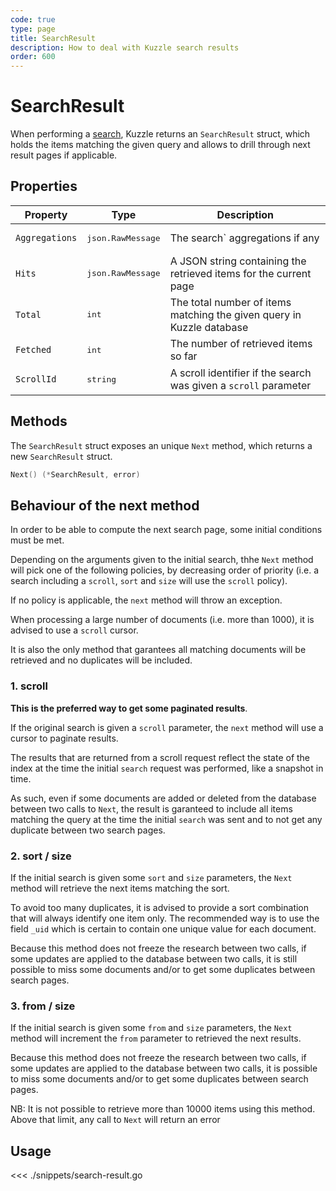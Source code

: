 ```yaml
---
code: true
type: page
title: SearchResult
description: How to deal with Kuzzle search results
order: 600
---
```


# SearchResult

When performing a [search](/sdk/go/1/controllers/document/search/), Kuzzle returns an `SearchResult` struct, which holds the items matching the given query and allows to drill through next result pages if applicable.

## Properties

| Property       | Type                       | Description                                                           |
| -------------- | -------------------------- | --------------------------------------------------------------------- |
| `Aggregations` | <pre>json.RawMessage</pre> | The search` aggregations if any                                       |
| `Hits`         | <pre>json.RawMessage</pre> | A JSON string containing the retrieved items for the current page     |
| `Total`        | <pre>int</pre>             | The total number of items matching the given query in Kuzzle database |
| `Fetched`      | <pre>int</pre>             | The number of retrieved items so far                                  |
| `ScrollId`     | <pre>string</pre>          | A scroll identifier if the search was given a `scroll` parameter      |

## Methods

The `SearchResult` struct exposes an unique `Next` method, which returns a new `SearchResult` struct.

```cpp
Next() (*SearchResult, error)
```

## Behaviour of the next method

In order to be able to compute the next search page, some initial conditions must be met.

Depending on the arguments given to the initial search, thhe `Next` method will pick one of the following policies, by decreasing order of priority (i.e. a search including a `scroll`, `sort` and `size` will use the `scroll` policy).

If no policy is applicable, the `next` method will throw an exception.

<div class="alert alert-info">
  <p>
  When processing a large number of documents (i.e. more than 1000), it is advised to use a <code>scroll</code> cursor.
  </p>
  <p>
  It is also the only method that garantees all matching documents will be retrieved and no duplicates will be included.
  </p>
</div>

### 1. scroll

**This is the preferred way to get some paginated results**.

If the original search is given a `scroll` parameter, the `next` method will use a cursor to paginate results.

The results that are returned from a scroll request reflect the state of the index at the time the initial `search` request was performed, like a snapshot in time.

As such, even if some documents are added or deleted from the database between two calls to `Next`, the result is garanteed to include all items matching the query at the time the initial `search` was sent and to not get any duplicate between two search pages.

### 2. sort / size

If the initial search is given some `sort` and `size` parameters, the `Next` method will retrieve the next items matching the sort.

To avoid too many duplicates, it is advised to provide a sort combination that will always identify one item only. The recommended way is to use the field `_uid` which is certain to contain one unique value for each document.

Because this method does not freeze the research between two calls, if some updates are applied to the database between two calls, it is still possible to miss some documents and/or to get some duplicates between search pages.

### 3. from / size

If the initial search is given some `from` and `size` parameters, the `Next` method will increment the `from` parameter to retrieved the next results.

Because this method does not freeze the research between two calls, if some updates are applied to the database between two calls, it is possible to miss some documents and/or to get some duplicates between search pages.

<div class="alert alert-info">
  <p>
    NB: It is not possible to retrieve more than 10000 items using this method. Above that limit, any call to <code>Next</code> will return an error
  </p>
</div>

## Usage

<<< ./snippets/search-result.go
